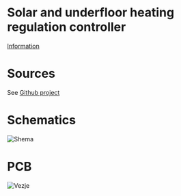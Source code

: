 Solar and underfloor heating regulation controller
===

[Information](http://cad.lecad.si/~leon/electronics/thermo/)

# Sources

See [Github project](https://github.com/Lenart12/kresnik/tree/eb9a0acb851b4059208b2d3415181e0213a96843)

# Schematics

![Shema](https://i.imgur.com/GOBnLDJ.png)

# PCB

![Vezje](https://i.imgur.com/JnAUPYg.png)
